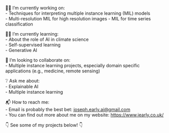 :man_technologist: I’m currently working on:  
    - Techniques for interpreting multiple instance learning (MIL) models  
    - Multi-resolution MIL for high resolution images
    - MIL for time series classification

:raising_hand_man: I’m currently learning:  
    - About the role of AI in climate science  
    - Self-supervised learning  
    - Generative AI

:rocket: I’m looking to collaborate on:  
    - Multiple instance learning projects, especially domain specific applications (e.g., medicine, remote sensing)  

:grey_question: Ask me about:  
    - Explainable AI  
    - Multiple instance learning  

:mailbox_with_mail: How to reach me:  
    - Email is probably the best bet: joseph.early.ai@gmail.com  
    - You can find out more about me on my website: https://www.jearly.co.uk/

:point_down: See some of my projects below! :point_down:
